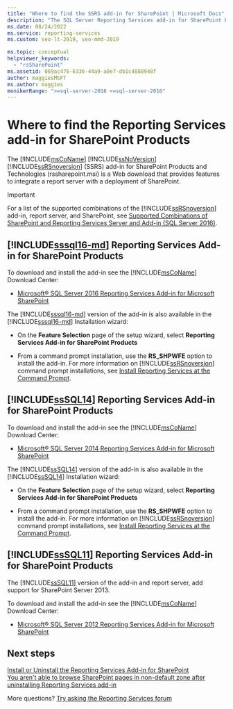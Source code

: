 ```yaml
---
title: "Where to find the SSRS add-in for SharePoint | Microsoft Docs"
description: "The SQL Server Reporting Services add-in for SharePoint Products and Technologies (rssharepoint.msi) is a Web download that provides features to integrate a report server with a deployment of SharePoint."
ms.date: 08/24/2022
ms.service: reporting-services
ms.custom: seo-lt-2019​, seo-mmd-2019

ms.topic: conceptual
helpviewer_keywords: 
  - "rsSharePoint"
ms.assetid: 069ac476-6336-44a9-a0e7-db1c4888948f
author: maggiesMSFT
ms.author: maggies
monikerRange: ">=sql-server-2016 <=sql-server-2016"
---
```


# Where to find the Reporting Services add-in for SharePoint Products

The [!INCLUDE[msCoName](../../includes/msconame-md.md)] [!INCLUDE[ssNoVersion](../../includes/ssnoversion-md.md)] [!INCLUDE[ssRSnoversion](../../includes/ssrsnoversion-md.md)] (SSRS) add-in for SharePoint Products and Technologies (rssharepoint.msi) is a Web download that provides features to integrate a report server with a deployment of SharePoint.  
  
> [!IMPORTANT]  
>  For a list of the supported combinations of the [!INCLUDE[ssRSnoversion](../../includes/ssrsnoversion-md.md)] add-in, report server, and SharePoint, see [Supported Combinations of SharePoint and Reporting Services Server and Add-in &#40;SQL Server 2016&#41;](../../reporting-services/install-windows/supported-combinations-of-sharepoint-and-reporting-services-server.md).  
  
##  [!INCLUDE[sssql16-md](../../includes/sssql16-md.md)] Reporting Services Add-in for SharePoint Products  
 To download and install the add-in see the [!INCLUDE[msCoName](../../includes/msconame-md.md)] Download Center:  
  
-   [Microsoft® SQL Server 2016 Reporting Services Add-in for Microsoft SharePoint](https://www.microsoft.com/download/details.aspx?id=103442)  
  
 The [!INCLUDE[sssql16-md](../../includes/sssql16-md.md)] version of the add-in is also available in the [!INCLUDE[sssql16-md](../../includes/sssql16-md.md)] Installation wizard:  
  
-   On the **Feature Selection** page of the setup wizard, select **Reporting Services Add-in for SharePoint Products**  
  
-   From a command prompt installation, use the **RS_SHPWFE** option to install the add-in. For more information on [!INCLUDE[ssRSnoversion](../../includes/ssrsnoversion-md.md)] command prompt installations, see [Install Reporting Services at the Command Prompt](../../reporting-services/install-windows/install-reporting-services-at-the-command-prompt.md).  
  
##  [!INCLUDE[ssSQL14](../../includes/sssql14-md.md)] Reporting Services Add-in for SharePoint Products  
 To download and install the add-in see the [!INCLUDE[msCoName](../../includes/msconame-md.md)] Download Center:  
  
-   [Microsoft® SQL Server 2014 Reporting Services Add-in for Microsoft SharePoint](https://www.microsoft.com/download/details.aspx?id=57959)  
  
 The [!INCLUDE[ssSQL14](../../includes/sssql14-md.md)] version of the add-in is also available in the [!INCLUDE[ssSQL14](../../includes/sssql14-md.md)] Installation wizard:  
  
-   On the **Feature Selection** page of the setup wizard, select **Reporting Services Add-in for SharePoint Products**  
  
-   From a command prompt installation, use the **RS_SHPWFE** option to install the add-in. For more information on [!INCLUDE[ssRSnoversion](../../includes/ssrsnoversion-md.md)] command prompt installations, see [Install Reporting Services at the Command Prompt](../../reporting-services/install-windows/install-reporting-services-at-the-command-prompt.md).  
  
##  [!INCLUDE[ssSQL11](../../includes/sssql11-md.md)] Reporting Services Add-in for SharePoint Products  
 The [!INCLUDE[ssSQL11](../../includes/sssql11-md.md)] version of the add-in and report server, add support for SharePoint Server 2013.  
  
 To download and install the add-in see the [!INCLUDE[msCoName](../../includes/msconame-md.md)] Download Center:  
 
  -   [Microsoft® SQL Server 2012 Reporting Services Add-in for Microsoft SharePoint](https://www.microsoft.com/download/details.aspx?id=56052)  

## Next steps

[Install or Uninstall the Reporting Services Add-in for SharePoint](../../reporting-services/install-windows/install-or-uninstall-the-reporting-services-add-in-for-sharepoint.md)   
[You aren't able to browse SharePoint pages in non-default zone after uninstalling Reporting Services add-in](https://web.archive.org/web/20131006010947/http://support.microsoft.com:80/kb/2009212)  

More questions? [Try asking the Reporting Services forum](https://go.microsoft.com/fwlink/?LinkId=620231)
